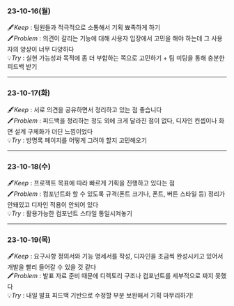 ### 23-10-16(월)
🖋️*Keep* : 팀원들과 적극적으로 소통해서 기획 뾰족하게 하기<br/>
🖍️*Problem* : 의견이 갈리는 기능에 대해 사용자 입장에서 고민을 해야 하는데 그 사용자의 양상이 너무 다양하다<br/>
💡*Try* : 실현 가능성과 목적에 좀 더 부합하는 쪽으로 고민하기 + 팀 미팅을 통해 충분한 피드백 받기

---

###  23-10-17(화)
🖋️*Keep* :  서로 의견을 공유하면서 정리하고 있는 점 좋습니다<br/>
🖍️*Problem* :  피드백을 정리하는 정도 외에 크게 달라진 점이 없다, 디자인 컨셉이나 화면 설계 구체화가 더딘 느낌이었다<br/>
💡*Try* : 방명록 페이지를 어떻게 그려야 할지 고민해오기

---

### 23-10-18(수)
🖋️*Keep* : 프로젝트 목표에 따라 빠르게 기획을 진행하고 있다는 점 <br/>
🖍️*Problem* : 컴포넌트화 할 수 있도록 규격(폰트 크기나, 폰트, 버튼 스타일 등) 정리가 안돼있고 디자인 적용이 안되어 있다 <br/>
💡*Try* : 활용가능한 컴포넌트 스타일 통일시켜놓기

---

### 23-10-19(목)
🖋️*Keep* : 요구사항 정의서와 기능 명세서를 작성, 디자인을 조금씩 완성시키고 있어서 개발을 빨리 들어갈 수 있을 것 같다 <br/>
🖍️*Problem* : 발표 자료 준비 때문에 디렉토리 구조나 컴포넌트를 세부적으로 짜지 못했다 <br/>
💡*Try* : 내일 발표 피드백 기반으로 수정할 부분 보완해서 기획 마무리하기!
